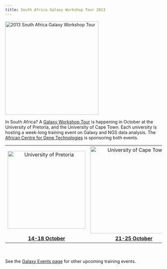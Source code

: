 ```yaml
---
title: South Africa Galaxy Workshop Tour 2013
---
```

<div class='center'>
<img src="/images/logos/SAGalaxyWorkshopTour2013Wide.png" alt="2013 South Africa Galaxy Workshop Tour" width="300" />
</div>



In South Africa?  A [Galaxy Workshop Tour](/events/) is happening in October at the University of Pretoria, and the University of Cape Town.  Each university is hosting a week-long training event on Galaxy and NGS data analysis.  The [African Centre for Gene Technologies](http://www.acgt.co.za/) is sponsoring both events.

<table>
  <tr>
    <td style=" text-align: center; width: 280px; border: none;"> <a href='/events/u-pretoria2013/'><img src="/images/logos/UPretoriaWide.png" alt="University of Pretoria" width="250" /></a> </td>
    <td style=" text-align: center; width: 300px; border: none;"> <a href='/events/u-cape-town2013/'><img src="/images/logos/UCapeTownWide.jpg" alt="University of Cape Town" width="280" /></a> </td>
  </tr>
  <tr>
    <td style=" text-align: center; border: none;"> <strong><a href='/events/u-pretoria2013/'>14-18 October</a></strong> </td>
    <td style=" text-align: center; border: none;"> <strong><a href='/events/u-cape-town2013/'>21-25 October</a></strong> </td>
  </tr>
</table>

<br /><br />
See the [Galaxy Events page](/events/) for other upcoming training events.

